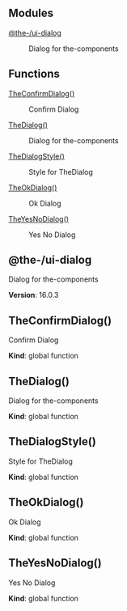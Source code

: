 <!--- Code generated by @the-/script-doc. DO NOT EDIT. -->

## Modules

<dl>
<dt><a href="#module_@the-/ui-dialog">@the-/ui-dialog</a></dt>
<dd><p>Dialog for the-components</p>
</dd>
</dl>

## Functions

<dl>
<dt><a href="#TheConfirmDialog">TheConfirmDialog()</a></dt>
<dd><p>Confirm Dialog</p>
</dd>
<dt><a href="#TheDialog">TheDialog()</a></dt>
<dd><p>Dialog for the-components</p>
</dd>
<dt><a href="#TheDialogStyle">TheDialogStyle()</a></dt>
<dd><p>Style for TheDialog</p>
</dd>
<dt><a href="#TheOkDialog">TheOkDialog()</a></dt>
<dd><p>Ok Dialog</p>
</dd>
<dt><a href="#TheYesNoDialog">TheYesNoDialog()</a></dt>
<dd><p>Yes No Dialog</p>
</dd>
</dl>

<a name="module_@the-/ui-dialog"></a>

## @the-/ui-dialog
Dialog for the-components

**Version**: 16.0.3  
<a name="TheConfirmDialog"></a>

## TheConfirmDialog()
Confirm Dialog

**Kind**: global function  
<a name="TheDialog"></a>

## TheDialog()
Dialog for the-components

**Kind**: global function  
<a name="TheDialogStyle"></a>

## TheDialogStyle()
Style for TheDialog

**Kind**: global function  
<a name="TheOkDialog"></a>

## TheOkDialog()
Ok Dialog

**Kind**: global function  
<a name="TheYesNoDialog"></a>

## TheYesNoDialog()
Yes No Dialog

**Kind**: global function  

